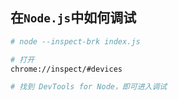 ## 在`Node.js`中如何调试

```bash
# node --inspect-brk index.js

# 打开
chrome://inspect/#devices

# 找到 DevTools for Node，即可进入调试
```
